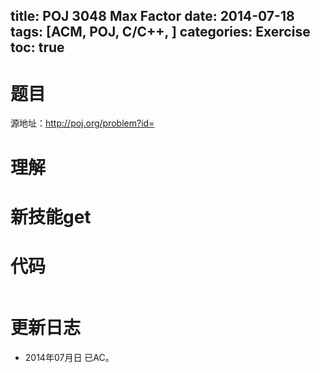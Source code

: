 title: POJ 3048 Max Factor
date: 2014-07-18 
tags: [ACM, POJ, C/C++, ]
categories: Exercise
toc: true
---
# 题目
源地址：http://poj.org/problem?id=

# 理解


<!-- more -->

# 新技能get

# 代码
```
```

# 更新日志
- 2014年07月日 已AC。